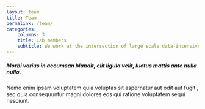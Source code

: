 ```yaml
---
layout: team
title: Team
permalink: /team/
categories:
    columns: 3
    title: Lab members
    subtitle: We work at the intersection of large scale data-intensive experiments and the development and operation of advanced cyberinfrastructure they demand.  
---
```


##### Morbi varius in accumsan blandit, elit ligula velit, luctus mattis ante nulla nulla.

Nemo enim ipsam voluptatem quia voluptas sit aspernatur aut odit aut fugit	, sed quia consequuntur magni dolores eos qui ratione voluptatem sequi nesciunt.
